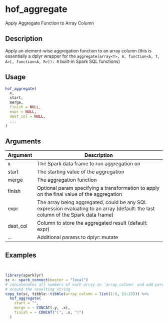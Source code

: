 # hof_aggregate


Apply Aggregate Function to Array Column




## Description

Apply an element-wise aggregation function to an array column
(this is essentially a dplyr wrapper for the
``aggregate(array<T>, A, function<A, T, A>[, function<A, R>]): R``
built-in Spark SQL functions)





## Usage
```r
hof_aggregate(
  x,
  start,
  merge,
  finish = NULL,
  expr = NULL,
  dest_col = NULL,
  ...
)
```




## Arguments


Argument      |Description
------------- |----------------
x | The Spark data frame to run aggregation on
start | The starting value of the aggregation
merge | The aggregation function
finish | Optional param specifying a transformation to apply on the final value of the aggregation
expr | The array being aggregated, could be any SQL expression evaluating to an array (default: the last column of the Spark data frame)
dest_col | Column to store the aggregated result (default: expr)
... | Additional params to dplyr::mutate






## Examples

```r


library(sparklyr)
sc <- spark_connect(master = "local")
# concatenates all numbers of each array in `array_column` and add parentheses
# around the resulting string
copy_to(sc, tibble::tibble(array_column = list(1:5, 21:25))) %>%
  hof_aggregate(
    start = "",
    merge = ~ CONCAT(.y, .x),
    finish = ~ CONCAT("(", .x, ")")
  )

```





